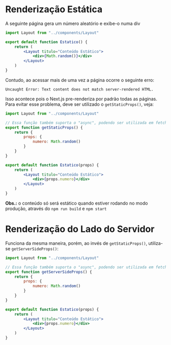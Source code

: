 # Renderização Estática
A seguinte página gera um número aleatório e exibe-o numa div
```jsx
import Layout from "../components/Layout"

export default function Estatico() {
    return (
        <Layout titulo="Conteúdo Estático">
            <div>{Math.random()}</div>
        </Layout>
    )
}
```
Contudo, ao acessar mais de uma vez a página ocorre o seguinte erro:
```
Uncaught Error: Text content does not match server-rendered HTML.
```
Isso acontece pois o Next.js pre-renderiza por padrão todas as páginas. Para evitar esse problema, deve ser utilizado o ```getStaticProps()```, veja:
```jsx
import Layout from "../components/Layout"

// Essa função também suporta o "async", podendo ser utilizada em fetchs, etc...
export function getStaticProps() {
    return {
        props: {
            numero: Math.random()
        }
    }
}

export default function Estatico(props) {
    return (
        <Layout titulo="Conteúdo Estático">
            <div>{props.numero}</div>
        </Layout>
    )
}
```
**Obs.:** o conteúdo só será estático quando estiver rodando no modo produção, através do ```npm run build``` e ```npm start```

# Renderização do Lado do Servidor
Funciona da mesma maneira, porém, ao invés de ```getStaticProps()```, utiliza-se ```getServerSideProps()```:
```jsx
import Layout from "../components/Layout"

// Essa função também suporta o "async", podendo ser utilizada em fetchs, etc...
export function getServerSideProps() {
    return {
        props: {
            numero: Math.random()
        }
    }
}

export default function Estatico(props) {
    return (
        <Layout titulo="Conteúdo Estático">
            <div>{props.numero}</div>
        </Layout>
    )
}
```
